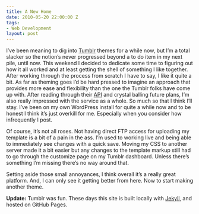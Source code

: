```yaml
---
title: A New Home
date: 2010-05-20 22:00:00 Z
tags:
- Web Development
layout: post
---
```


<p>I’ve been meaning to dig into <a href="http://tumblr.com">Tumblr</a> themes for a while now, but I’m a total slacker so the notion’s never progressed beyond a to do item in my next pile, until now. This weekend I decided to dedicate some time to figuring out how it all worked and at least getting the shell of something I like together. After working through the process from scratch I have to say, I like it quite a bit. As far as theming goes I’d be hard pressed to imagine an approach that provides more ease and flexibility than the one the Tumblr folks have come up with. After reading through their <a href="http://www.tumblr.com/docs/en/api">API</a> and crystal balling future plans, I’m also really impressed with the service as a whole. So much so that I think I’ll stay. I’ve been on my own WordPress install for quite a while now and to be honest I think it’s just overkill for me. Especially when you consider how infrequently I post.</p>
<!--more-->
<p>Of course, it’s not all roses. Not having direct FTP access for uploading my template is a bit of a pain in the ass. I’m used to working live and being able to immediately see changes with a quick save. Moving my CSS to another server made it a bit easier but any changes to the template markup still had to go through the customize page on my Tumblr dashboard. Unless there’s something I’m missing there’s no way around that.</p>
<p>Setting aside those small annoyances, I think overall it’s a really great platform. And, I can only see it getting better from here. Now to start making another theme.</p>

**Update:** Tumblr was fun. These days this site is built locally with [Jekyll](http://jekyllrb.com), and hosted on GitHub Pages.
